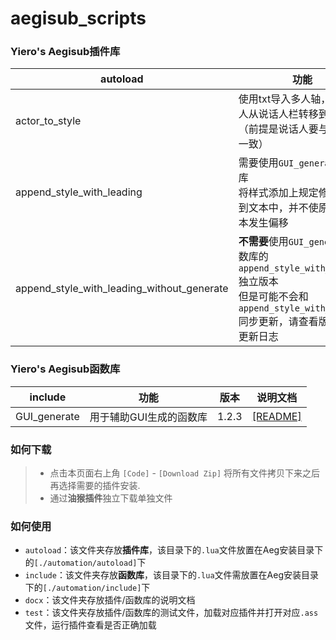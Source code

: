 # aegisub_scripts

### Yiero's Aegisub插件库

| autoload                                   | 功能                                                         | 版本  |                        说明文档                        |
| ------------------------------------------ | ------------------------------------------------------------ | :---: | :----------------------------------------------------: |
| actor_to_style                             | 使用txt导入多人轴，将说话人从说话人栏转移到样式栏（前提是说话人要与样式要一致） | 1.1.2 |      [[README]](./docx/actor_to_style/README.md)       |
| append_style_with_leading                  | 需要使用`GUI_generate`函数库<br />将样式添加上规定修饰添加到文本中，并不使原字幕文本发生偏移 | 1.2.3 | [[README]](./docx/append_style_with_leading/README.md) |
| append_style_with_leading_without_generate | **不需要**使用`GUI_generate`函数库的`append_style_with_leading`独立版本<br />但是可能不会和`append_style_with_leading`同步更新，请查看版本号和更新日志 | 1.2.3 |                           ↑                            |



### Yiero's Aegisub函数库

| include      | 功能                    | 版本  | 说明文档                                  |
| ------------ | ----------------------- | ----- | ----------------------------------------- |
| GUI_generate | 用于辅助GUI生成的函数库 | 1.2.3 | [[README]](./docx/GUI_generate/README.md) |



### 如何下载

> - 点击本页面右上角 `[Code]` - `[Download Zip]` 将所有文件拷贝下来之后再选择需要的插件安装.
> - 通过**油猴插件**独立下载单独文件



### 如何使用

- `autoload`：该文件夹存放**插件库**，该目录下的`.lua`文件放置在Aeg安装目录下的`[./automation/autoload]`下
- `include`：该文件夹存放**函数库**，该目录下的`.lua`文件需放置在Aeg安装目录下的`[./automation/include]`下
- `docx`：该文件夹存放插件/函数库的说明文档
- `test`：该文件夹存放插件/函数库的测试文件，加载对应插件并打开对应`.ass`文件，运行插件查看是否正确加载





